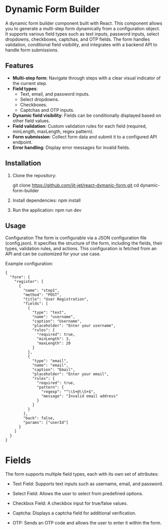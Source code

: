 # Dynamic Form Builder

A dynamic form builder component built with React. This component allows you to generate a multi-step form dynamically from a configuration object. It supports various field types such as text inputs, password inputs, select dropdowns, checkboxes, captchas, and OTP fields. The form handles validation, conditional field visibility, and integrates with a backend API to handle form submissions.

## Features

- **Multi-step form**: Navigate through steps with a clear visual indicator of the current step.
- **Field types**:
  - Text, email, and password inputs.
  - Select dropdowns.
  - Checkboxes.
  - Captchas and OTP inputs.
- **Dynamic field visibility**: Fields can be conditionally displayed based on other field values.
- **Field validation**: Custom validation rules for each field (required, minLength, maxLength, regex pattern).
- **Form submission**: Collect form data and submit it to a configured API endpoint.
- **Error handling**: Display error messages for invalid fields.

## Installation

1. Clone the repository:

   git clone https://github.com/jit-jet/react-dymanic-form.git
   cd dynamic-form-builder

2. Install dependencies:
    npm install

3. Run the application:
    npm run dev
  
## Usage

Configuration
The form is configurable via a JSON configuration file (config.json). It specifies the structure of the form, including the fields, their types, validation rules, and actions. This configuration is fetched from an API and can be customized for your use case.

Example configuration:
```
{
  "form": {
    "register": [
      {
        "name": "step1",
        "method": "POST",
        "title": "User Registration",
        "fields": [
          {
            "type": "text",
            "name": "username",
            "caption": "Username",
            "placeholder": "Enter your username",
            "rules": {
              "required": true,
              "minLength": 3,
              "maxLength": 20
            }
          },
          {
            "type": "email",
            "name": "email",
            "caption": "Email",
            "placeholder": "Enter your email",
            "rules": {
              "required": true,
              "pattern": {
                "regexp": "^\\S+@\\S+$",
                "message": "Invalid email address"
              }
            }
          }
        ],
        "back": false,
        "params": ["userId"]
      }
    ]
  }
}
```

# Fields

The form supports multiple field types, each with its own set of attributes:

- Text Field: Supports text inputs such as username, email, and password.

- Select Field: Allows the user to select from predefined options.

- Checkbox Field: A checkbox input for true/false values.

- Captcha: Displays a captcha field for additional verification.

- OTP: Sends an OTP code and allows the user to enter it within the form.
